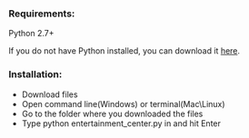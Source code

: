 <h3>Requirements:</h3>
<p>Python 2.7+</p>
<p>If you do not have Python installed, you can download it <a href="http://https://www.python.org/downloads/">here</a>.</p>

<h3>Installation:</h3>
<ul>
  <li>Download files</li>
  <li>Open command line(Windows) or terminal(Mac\Linux)</li>
  <li>Go to the folder where you downloaded the files</li>
  <li>Type python entertainment_center.py in  and hit Enter</li>
</ul>
